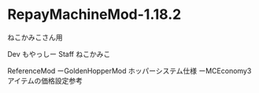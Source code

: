 # RepayMachineMod-1.18.2

ねこかみこさん用

Dev    もやっしー
Staff  ねこかみこ

ReferenceMod
ーGoldenHopperMod ホッパーシステム仕様
ーMCEconomy3 アイテムの価格設定参考
